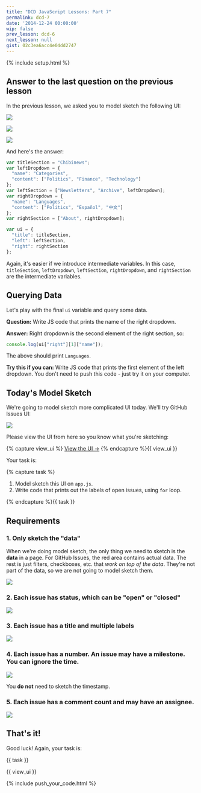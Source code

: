 ```yaml
---
title: "DCD JavaScript Lessons: Part 7"
permalink: dcd-7
date: '2014-12-24 00:00:00'
wip: false
prev_lesson: dcd-6
next_lesson: null
gist: 02c3ea6acc4e04dd2747
---
```


{% include setup.html %}

## Answer to the last question on the previous lesson

In the previous lesson, we asked you to model sketch the following UI:

![](http://cl.ly/image/3F3b390Q0Y3J/Pasted_Image_12_23_14__10_36_AM.png)

![](http://cl.ly/image/2B331n153u0s/Pasted_Image_12_23_14__11_44_AM.png)

![](http://cl.ly/image/382x0l040l0P/Pasted_Image_12_23_14__11_54_AM.png)

And here's the answer:

```js
var titleSection = "Chibinews";
var leftDropdown = {
  "name": "Categories",
  "content": ["Politics", "Finance", "Technology"]
};
var leftSection = ["Newsletters", "Archive", leftDropdown];
var rightDropdown = {
  "name": "Languages",
  "content": ["Politics", "Español", "中文"]
};
var rightSection = ["About", rightDropdown];

var ui = {
  "title": titleSection,
  "left": leftSection,
  "right": rightSection
};
```

Again, it's easier if we introduce intermediate variables. In this case, `titleSection`, `leftDropdown`, `leftSection`, `rightDropdown`, and `rightSection` are the intermediate variables.

## Querying Data

Let's play with the final `ui` variable and query some data.

**Question:** Write JS code that prints the name of the right dropdown.

**Answer:** Right dropdown is the second element of the right section, so:

```js
console.log(ui["right"][1]["name"]);
```

The above should print `Languages`.

**Try this if you can:** Write JS code that prints the first element of the left dropdown. You don't need to push this code - just try it on your computer.

## Today's Model Sketch

We're going to model sketch more complicated UI today. We'll try GitHub Issues UI:

![](http://cl.ly/image/3N282G1u363v/Pasted_Image_12_24_14__7_29_AM.png)

Please view the UI from here so you know what you're sketching:

{% capture view_ui %}
<a href="https://github.com/electivecode/model-sketch-practice/issues?q=" class="btn btn-primary">View the UI &rarr;</a>
{% endcapture %}{{ view_ui }}

Your task is:

{% capture task %}
<ol>
<li>Model sketch this UI on <code>app.js</code>.</li>
<li>Write code that prints out the labels of open issues, using <code>for</code> loop.</li>
</ol>
<p data-gist-id="02c3ea6acc4e04dd2747" data-gist-hide-footer="true" data-gist-file="app.js"></p>
{% endcapture %}{{ task }}

## Requirements

### 1. Only sketch the "data"

When we're doing model sketch, the only thing we need to sketch is the **data** in a page. For GitHub Issues, the red area contains actual data. The rest is just filters, checkboxes, etc. that *work on top of the data*. They're not part of the data, so we are not going to model sketch them.

![](http://cl.ly/image/1q1x2d0X4312/Pasted_Image_12_24_14__7_29_AM.png)

### 2. Each issue has status, which can be "open" or "closed"

![](http://cl.ly/image/0d3C1D2F1a3C/Pasted_Image_12_24_14__7_09_AM.png)

### 3. Each issue has a title and multiple labels

![](http://cl.ly/image/0v1R0v470b3f/Pasted_Image_12_24_14__7_32_AM.png)

### 4. Each issue has a number. An issue may have a milestone. You can ignore the time.

![](http://cl.ly/image/081W1s0g1F1Z/Pasted_Image_12_24_14__7_35_AM.png)

You **do not** need to sketch the timestamp.

### 5. Each issue has a comment count and may have an assignee.

![](http://cl.ly/image/2d0V343f3224/Pasted_Image_12_24_14__7_38_AM.png)

## That's it!

Good luck! Again, your task is:

{{ task }}

{{ view_ui }}

{% include push_your_code.html %}
